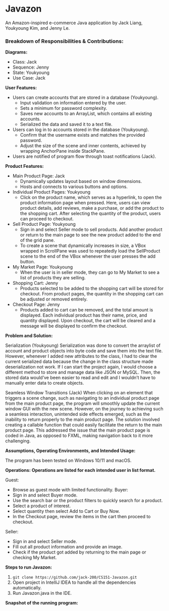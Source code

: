 # Javazon

An Amazon-inspired e-commerce Java application by Jack Liang, Youkyoung Kim, and Jenny Le.

### Breakdown of Responsibilities & Contributions:

**Diagrams:**

- Class: Jack
- Sequence: Jenny
- State: Youkyoung
- Use Case: Jack

**User Features:**

- Users can create accounts that are stored in a database (Youkyoung).
    - Input validation on information entered by the user.
    - Sets a minimum for password complexity.
    - Saves new accounts to an ArrayList, which contains all existing accounts.
    - Serialized the data and saved it to a text file.
- Users can log in to accounts stored in the database (Youkyoung).
    - Confirm that the username exists and matches the provided password.
    - Adjust the size of the scene and inner contents, achieved by wrapping AnchorPane inside StackPane.
- Users are notified of program flow through toast notifications (Jack).

**Product Features:**

- Main Product Page: Jack
    - Dynamically updates layout based on window dimensions.
    - Hosts and connects to various buttons and options.
- Individual Product Pages: Youkyoung
    - Click on the product name, which serves as a hyperlink, to open the product information page when pressed. Here,
      users can view product details, add reviews, make a purchase, or add the product to the shopping cart. After
      selecting the quantity of the product, users can proceed to checkout.
- Sell Product Page: Youkyoung
    - Sign in and select Seller mode to sell products. Add another product or return to the main page to see the new
      product added to the end of the grid pane.
    - To create a scene that dynamically increases in size, a VBox wrapped in ScrollPane was used to repeatedly load
      the SellProduct scene to the end of the VBox whenever the user presses the add button.
- My Market Page: Youkyoung
    - When the user is in seller mode, they can go to My Market to see a list of products they are selling.
- Shopping Cart: Jenny
    - Products selected to be added to the shopping cart will be stored for checkout. From product pages, the quantity
      in the shopping cart can be adjusted or removed entirely.
- Checkout Page: Jenny
    - Products added to cart can be removed, and the total amount is displayed. Each individual product has their name,
      price, and quantity displayed. Upon checkout, the cart will be cleared and a message will be displayed to confirm
      the checkout.

**Problem and Solution:**

Serialization (Youkyoung)
Serialization was done to convert the arraylist of account and product objects into byte code and save them into the
text file. However, whenever I added new attributes to the class, I had to clear the current serialized data because the
change in the class structure made deserialization not work. If I can start the project again, I would choose a
different method to store and manage data like JSON or MySQL. Then, the stored data would’ve been easier to read and
edit and I wouldn’t have to manually enter data to create objects.

Seamless Window Transitions (Jack)
When clicking on an element that triggers a scene change, such as navigating to an individual product page from the main
product page, the program will smoothly update the current window GUI with the new scene. However, on the journey to
achieving such a seamless interaction, unintended side effects emerged, such as the inability to return properly to the
main product page. The solution involved creating a callable function that could easily facilitate the return to the
main product page. This addressed the issue that the main product page is coded in Java, as opposed to FXML, making
navigation back to it more challenging.

**Assumptions, Operating Environments, and Intended Usage:**

The program has been tested on Windows 10/11 and macOS.

**Operations: Operations are listed for each intended user in list format.**

Guest:

- Browse as guest mode with limited functionality.
  Buyer:
- Sign in and select Buyer mode.
- Use the search bar or the product filters to quickly search for a product.
- Select a product of interest.
- Select quantity then select Add to Cart or Buy Now.
- In the Checkout page, review the items in the cart then proceed to checkout.

Seller:

- Sign in and select Seller mode.
- Fill out all product information and provide an image.
- Check if the product got added by returning to the main page or checking My Market.

**Steps to run Javazon:**

1. `git clone https://github.com/jack-200/CS151-Javazon.git`
2. Open project in IntelliJ IDEA to handle all the dependencies automatically.
3. Run Javazon.java in the IDE.

**Snapshot of the running program:**